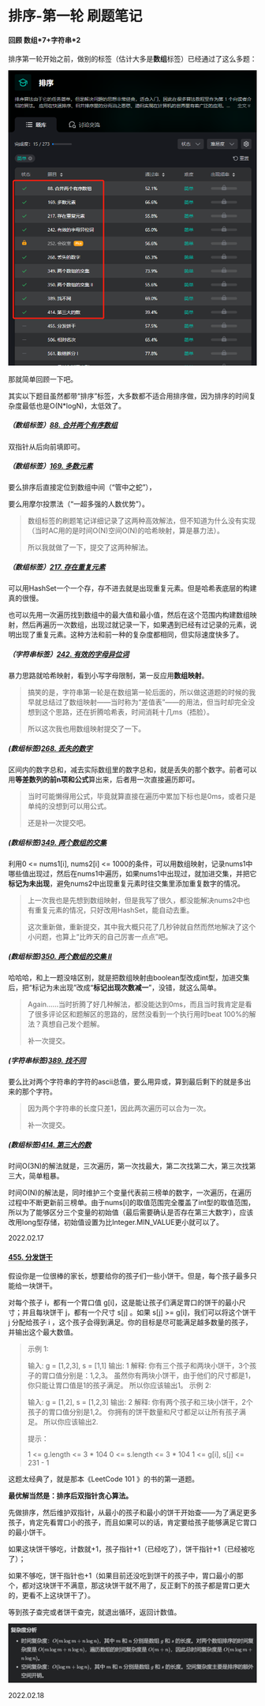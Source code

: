 # 排序-第一轮 刷题笔记

#### 回顾  数组*7+字符串\*2

排序第一轮开始之前，做别的标签（估计大多是**数组**标签）已经通过了这么多题：

<img src="排序-第一轮2022.02.17-/开始之前.png" alt="开始之前" style="zoom:67%;" />

那就简单回顾一下吧。

其实以下题目虽然都带“排序”标签，大多数都不适合用排序做，因为排序的时间复杂度最低也是O(N*logN)，太低效了。

##### （数组标签）[88. 合并两个有序数组](https://leetcode-cn.com/problems/merge-sorted-array/)

双指针从后向前填即可。

##### （数组标签）[169. 多数元素](https://leetcode-cn.com/problems/majority-element/)

要么排序后直接定位到数组中间（“管中之蛇”），

要么用摩尔投票法（“一超多强的人数优势”）。

> 数组标签的刷题笔记详细记录了这两种高效解法，但不知道为什么没有实现（当时AC用的是时间O(N)空间O(N)的哈希映射，算是暴力法）。
>
> 所以我就做了一下，提交了这两种解法。

##### （数组标签）[217. 存在重复元素](https://leetcode-cn.com/problems/contains-duplicate/)

可以用HashSet一个一个存，存不进去就是出现重复元素。但是哈希表底层的构建真的很慢。

也可以先用一次遍历找到数组中的最大值和最小值，然后在这个范围内构建数组映射，然后再遍历一次数组，出现过就记录一下，如果遇到已经有过记录的元素，说明出现了重复元素。这种方法和前一种的复杂度都相同，但实际速度快多了。

##### （字符串标签）[242. 有效的字母异位词](https://leetcode-cn.com/problems/valid-anagram/)

暴力思路就哈希映射，看到小写字母限制，第一反应用**数组映射**。

> 搞笑的是，字符串第一轮是在数组第一轮后面的，所以做这道题的时候的我早就总结过了数组映射——当时称为“差值表”——的用法，但当时却完全没想到这个思路，还在折腾哈希表，时间消耗十几ms（捂脸）。
>
> 所以这次我也用数组映射提交了一下。

##### (数组标签)[268. 丢失的数字](https://leetcode-cn.com/problems/missing-number/)

区间内的数字总和，减去实际数组里的数字总和，就是丢失的那个数字。前者可以用**等差数列的前n项和公式**算出来，后者用一次直接遍历即可。

> 当时可能懒得用公式，毕竟就算直接在遍历中累加下标也是0ms，或者只是单纯的没想到可以用公式。
>
> 还是补一次提交吧。

##### (数组标签)[349. 两个数组的交集](https://leetcode-cn.com/problems/intersection-of-two-arrays/)

利用0 <= nums1[i], nums2[i] <= 1000的条件，可以用数组映射，记录nums1中哪些值出现过，然后在nums1中遍历，如果nums1中出现过，就加进交集，并把它**标记为未出现**，避免nums2中出现重复元素时往交集里添加重复数字的情况。

> 上一次我也是先想到数组映射，但是我写了很久，都没能解决nums2中也有重复元素的情况，只好改用HashSet，能自动去重。
>
> 这次重新做，重新提交，其中我大概只花了几秒钟就自然而然地解决了这个小问题，也算上“比昨天的自己厉害一点点”吧。

##### (数组标签)[350. 两个数组的交集 II](https://leetcode-cn.com/problems/intersection-of-two-arrays-ii/)

哈哈哈，和上一题没啥区别，就是把数组映射由boolean型改成int型，加进交集后，把“标记为未出现”改成“**标记出现次数减一**”，没错，就这么简单。

> Again……当时折腾了好几种解法，都没能达到0ms，而且当时我肯定是看了很多评论区和题解区的思路的，居然没看到一个执行用时beat 100%的解法？真想自己发个题解。
>
> 补一次提交。

##### (字符串标签)[389. 找不同](https://leetcode-cn.com/problems/find-the-difference/)

要么比对两个字符串的字符的ascii总值，要么用异或，算到最后剩下的就是多出来的那个字符。

> 因为两个字符串的长度只差1，因此两次遍历可以合为一次。
>
> 补一次提交。

##### (数组标签)[414. 第三大的数](https://leetcode-cn.com/problems/third-maximum-number/)

时间O(3N)的解法就是，三次遍历，第一次找最大，第二次找第二大，第三次找第三大，简单粗暴。

时间O(N)的解法是，同时维护三个变量代表前三榜单的数字，一次遍历，在遍历过程中不断更新前三榜单。由于nums[i]的取值范围完全覆盖了int型的取值范围，所以为了能够区分三个变量的初始值（最后需要确认是否存在第三大数字），应该改用long型存储，初始值设置为比Integer.MIN_VALUE更小就可以了。

2022.02.17





#### [455. 分发饼干](https://leetcode-cn.com/problems/assign-cookies/)

假设你是一位很棒的家长，想要给你的孩子们一些小饼干。但是，每个孩子最多只能给一块饼干。

对每个孩子 i，都有一个胃口值 g[i]，这是能让孩子们满足胃口的饼干的最小尺寸；并且每块饼干 j，都有一个尺寸 s[j] 。如果 s[j] >= g[i]，我们可以将这个饼干 j 分配给孩子 i ，这个孩子会得到满足。你的目标是尽可能满足越多数量的孩子，并输出这个最大数值。

> 示例 1:
>
> 输入: g = [1,2,3], s = [1,1]
> 输出: 1
> 解释: 
> 你有三个孩子和两块小饼干，3个孩子的胃口值分别是：1,2,3。
> 虽然你有两块小饼干，由于他们的尺寸都是1，你只能让胃口值是1的孩子满足。
> 所以你应该输出1。
> 示例 2:
>
> 输入: g = [1,2], s = [1,2,3]
> 输出: 2
> 解释: 
> 你有两个孩子和三块小饼干，2个孩子的胃口值分别是1,2。
> 你拥有的饼干数量和尺寸都足以让所有孩子满足。
> 所以你应该输出2.
>
>
> 提示：
>
> 1 <= g.length <= 3 * 104
> 0 <= s.length <= 3 * 104
> 1 <= g[i], s[j] <= 231 - 1

这题太经典了，就是那本《LeetCode 101 》的书的第一道题。

**最优解当然是：排序后双指针贪心算法。**

先做排序，然后维护双指针，从最小的孩子和最小的饼干开始查——为了满足更多孩子，肯定先看胃口小的孩子，而且如果可以的话，肯定要给孩子能够满足它胃口的最小饼干。

如果这块饼干够吃，计数就+1，孩子指针+1（已经吃了），饼干指针+1（已经被吃了）；

如果不够吃，饼干指针也+1（如果目前还没吃到饼干的孩子中，胃口最小的那个，都对这块饼干不满意，那这块饼干就不用了，反正剩下的孩子都是胃口更大的，更看不上这块饼干了）。

等到孩子查完或者饼干查完，就退出循环，返回计数值。

<img src="排序-第一轮2022.02.17-/455官方题解复杂度分析.png" alt="455官方题解复杂度分析" style="zoom: 80%;" />

2022.02.18